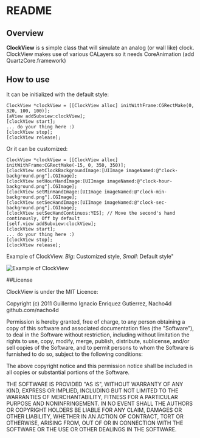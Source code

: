 # README 

## Overview
**ClockView** is s simple class that will simulate an analog (or wall like) clock. ClockView makes use of various CALayers so it needs CoreAnimation (add QuartzCore.framework)

## How to use
It can be initialized with the default style:

    ClockView *clockView = [[ClockView alloc] initWithFrame:CGRectMake(0, 320, 100, 100)];
    [aView addSubview:clockView];
    [clockView start];
    ... do your thing here :)
    [clockView stop];
    [clockView release];

Or it can be customized:

    ClockView *clockView = [[ClockView alloc] initWithFrame:CGRectMake(-15, 0, 350, 350)];
    [clockView setClockBackgroundImage:[UIImage imageNamed:@"clock-background.png"].CGImage];
    [clockView setHourHandImage:[UIImage imageNamed:@"clock-hour-background.png"].CGImage];
    [clockView setMinHandImage:[UIImage imageNamed:@"clock-min-background.png"].CGImage];
    [clockView setSecHandImage:[UIImage imageNamed:@"clock-sec-background.png"].CGImage];
    [clockView setSecHandContinuos:YES]; // Move the second's hand continously, Off by default
    [self.view addSubview:clockView];
    [clockView start];
    ... do your thing here :)
    [clockView stop];
    [clockView release];

Example of ClockView. 
*Big*: Customized style, 
*Small*: Default style"

![Example of ClockView](https://github.com/nacho4d/ClockView/blob/master/ClockView/ClockViewSampleApp/Images/OutputSample.png?raw=true "Example of ClockView. Big:Customized style, Small:Default style")

##License

ClockView is under the MIT Licence:

Copyright (c) 2011 Guillermo Ignacio Enriquez Gutierrez, Nacho4d github.com/nacho4d

Permission is hereby granted, free of charge, to any person obtaining a copy
of this software and associated documentation files (the "Software"), to deal
in the Software without restriction, including without limitation the rights
to use, copy, modify, merge, publish, distribute, sublicense, and/or sell
copies of the Software, and to permit persons to whom the Software is
furnished to do so, subject to the following conditions:

The above copyright notice and this permission notice shall be included in
all copies or substantial portions of the Software.

THE SOFTWARE IS PROVIDED "AS IS", WITHOUT WARRANTY OF ANY KIND, EXPRESS OR
IMPLIED, INCLUDING BUT NOT LIMITED TO THE WARRANTIES OF MERCHANTABILITY,
FITNESS FOR A PARTICULAR PURPOSE AND NONINFRINGEMENT. IN NO EVENT SHALL THE
AUTHORS OR COPYRIGHT HOLDERS BE LIABLE FOR ANY CLAIM, DAMAGES OR OTHER
LIABILITY, WHETHER IN AN ACTION OF CONTRACT, TORT OR OTHERWISE, ARISING FROM,
OUT OF OR IN CONNECTION WITH THE SOFTWARE OR THE USE OR OTHER DEALINGS IN
THE SOFTWARE.

